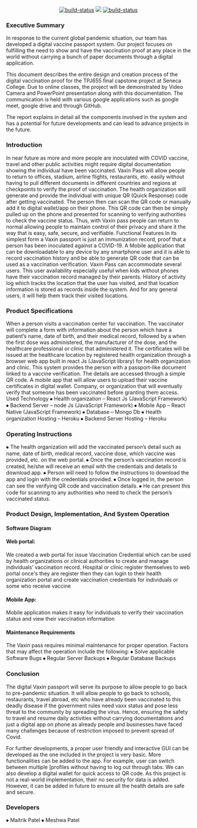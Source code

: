 <div align="center" style="margin-bottom:20px">
    <div align="center">
           <a href="https://github.com/meysamhadeli/booking-microservices/actions/workflows/dotnet.yml"><img alt="build-status" src="https://github.com/meysamhadeli/booking-microservices/actions/workflows/dotnet.yml/badge.svg?branch=main&style=flat-square"/></a>
         <a href="https://gitpod.io/#https://github.com/meysamhadeli/booking-microservices"><img src="https://img.shields.io/badge/Gitpod-live--code-blue?logo=gitpod&style=flat-square&color=ff69b4"/></a>
                 <a href="https://github.com/meysamhadeli/booking-microservices/blob/main/LICENSE"><img alt="build-status"          src="https://img.shields.io/github/license/meysamhadeli/booking-microservices?color=%234275f5&style=flat-square"/></a>
    </div>
</div>


### Executive Summary
In response to the current global pandemic situation, our team has developed a digital vaccine passport system. Our project focuses on fulfilling the need to show and have the vaccination proof at any place in the world without carrying a bunch of paper documents through a digital application.

This document describes the entire design and creation process of the digital vaccination proof for the TPJ655 final capstone project at Seneca College. Due to online classes, the project will be demonstrated by Video Camera and PowerPoint presentation along with this documentation.
The communication is held with various google applications such as google meet, google drive and through GitHub.

The report explains in detail all the components involved in the system and has a potential for future developments and can lead to advance projects in the future.

### Introduction
In near future as more and more people are inoculated with COVID vaccine, travel and other public activities might require digital documentation showing the individual have been vaccinated. Vaxin Pass will allow people to return to offices, stadium, airline flights, restaurants, etc. easily without having to pull different documents in different countries and regions at checkpoints to verify the proof of vaccination. The health organization will generate and provide the individual with unique QR (Quick Response) code after getting vaccinated. The person then can scan the QR code or manually add it to digital wallet/app on their phone. This QR code can then be simply pulled up on the phone and presented for scanning to verifying authorities to check the vaccine status. Thus, with Vaxin pass people can return to normal allowing people to maintain control of their privacy and share it the way that is easy, safe, secure, and verifiable.
Functional Features
In its simplest form a Vaxin passport is just an immunization record, proof that a person has been inoculated against a COVID-19.
A Mobile application that can be downloadable to any device by any smartphone user and it is able to record vaccination history and be able to generate QR code that can be used as a vaccination verification.
Vaxin Pass can accommodate several users. This user availability especially useful when kids without phones have their vaccination record managed by their parents. History of activity log which tracks the location that the user has visited, and that location information is stored as records inside the system. And for any general users, it will help them track their visited locations.


### Product Specifications
When a person visits a vaccination center for vaccination. The vaccinator will complete a form with information about the person which have a patient’s name, date of birth, and their medical record, followed by a when the first dose was administered, the manufacturer of the dose, and the healthcare professional or clinic that administered it.
The certificates will be issued at the healthcare location by registered health organization through a browser web app built in react Js (JavaScript library) for health organization and clinic.
This system provides the person with a passport-like document linked to a vaccine verification. The details are accessed through a simple QR code.
A mobile app that will allow users to upload their vaccine certificates in digital wallet.
Company, or organization that will eventually verify that someone has been vaccinated before granting them access.
Used Technology
⦁	Health organization – React Js (JavaScript Framework)
⦁	Backend Server – node Js (JavaScript Framework)
⦁	Mobile App – React Native (JavaScript Framework)
⦁	Database – Mongo Db
⦁	Health organization Hosting – Heroku
⦁	Backend Server Hosting – Heroku



### Operating Instructions
⦁	The health organization will add the vaccinated person’s detail such as name, date of birth, medical record, vaccine dose, which vaccine was provided, etc. on the web portal.
⦁	Once the person’s vaccination record is created, he/she will receive an email with the credentials and details to download app.
⦁	Person will need to follow the instructions to download the app and login with the credentials provided.
⦁	Once logged in, the person can see the verifying QR code and vaccination details.
⦁	He can present this code for scanning to any authorities who need to check the person’s vaccinated status.

### Product Design, Implementation, And System Operation


#### Software Diagram

 

#### Web portal:
We created a web portal for issue Vaccination Credential which can be used by health organizations or clinical authorities to create and manage individuals’ vaccination record. Hospital or clinic register themselves to web portal once's they are register then they can login to their health organization portal and create vaccination credentials for individuals or some who receive vaccine



#### Mobile App:
Mobile application makes it easy for individuals to verify their vaccination status and view their vaccination information
  




#### Maintenance Requirements
The Vaxin pass requires minimal maintenance for proper operation. Factors that may affect the operation include the following:
⦁	Solve applicable Software Bugs
⦁	Regular Server Backups
⦁	Regular Database Backups






### Conclusion 
The digital Vaxin passport will serve its purpose to allow people to go back to pre-pandemic situation. It will allow people to go back to schools, restaurants, travel abroad, etc who have already been vaccinated to this deadly disease if the government rules need vaxx status and pose less threat to the community by spreading the virus. Hence, ensuring the safety to travel and resume daily activities without carrying documentations and just a digital app on phone as already people and businesses have faced many challenges because of restriction imposed to prevent spread of Covid.

For further developments, a proper user friendly and interactive GUI can be developed as the one included in the project is very basic. More functionalities can be added to the app. For example, user can switch between multiple [profiles without having to log out through tabs. We can also develop a digital wallet for quick access to QR code. As this project is not a real-world implementation, their no security for data is added. However, it can be added in future to ensure all the health details are safe and secure.

### Developers
⦁	Maitrik Patel
⦁	Meshwa Patel
